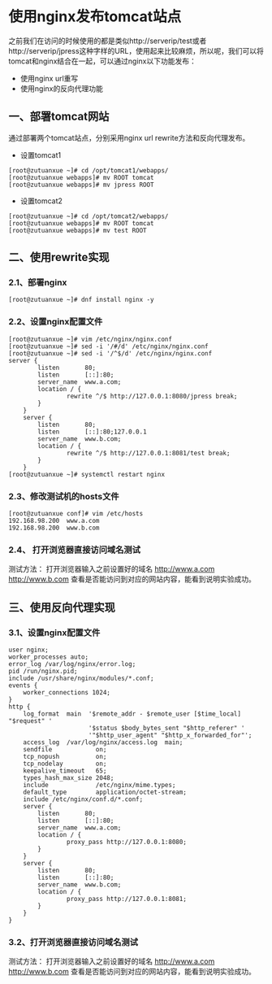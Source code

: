 # 使用nginx发布tomcat站点

之前我们在访问的时候使用的都是类似http://serverip/test或者http://serverip/jpress这种字样的URL，使用起来比较麻烦，所以呢，我们可以将tomcat和nginx结合在一起，可以通过nginx以下功能发布：

- 使用nginx url重写
- 使用nginx的反向代理功能

## 一、部署tomcat网站

通过部署两个tomcat站点，分别采用nginx url rewrite方法和反向代理发布。

- 设置tomcat1

```
[root@zutuanxue ~]# cd /opt/tomcat1/webapps/
[root@zutuanxue webapps]# mv ROOT tomcat
[root@zutuanxue webapps]# mv jpress ROOT
```

- 设置tomcat2

```
[root@zutuanxue ~]# cd /opt/tomcat2/webapps/
[root@zutuanxue webapps]# mv ROOT tomcat
[root@zutuanxue webapps]# mv test ROOT
```

## 二、使用rewrite实现

### 2.1、部署nginx

```
[root@zutuanxue ~]# dnf install nginx -y
```

### 2.2、设置nginx配置文件

```
[root@zutuanxue ~]# vim /etc/nginx/nginx.conf
[root@zutuanxue ~]# sed -i '/#/d' /etc/nginx/nginx.conf
[root@zutuanxue ~]# sed -i '/^$/d' /etc/nginx/nginx.conf
server {
        listen       80;
        listen       [::]:80;
        server_name  www.a.com;
        location / {
                rewrite ^/$ http://127.0.0.1:8080/jpress break;
        }
    }
    server {
        listen       80;
        listen       [::]:80;127.0.0.1
        server_name  www.b.com;
        location / {
                rewrite ^/$ http://127.0.0.1:8081/test break;
        }
    }
[root@zutuanxue ~]# systemctl restart nginx
```

### 2.3、修改测试机的hosts文件

```
[root@zutuanxue conf]# vim /etc/hosts
192.168.98.200  www.a.com
192.168.98.200  www.b.com
```

### 2.4、 打开浏览器直接访问域名测试

测试方法：
打开浏览器输入之前设置好的域名
http://www.a.com
http://www.b.com
查看是否能访问到对应的网站内容，能看到说明实验成功。

## 三、使用反向代理实现

### 3.1、设置nginx配置文件

```
user nginx;
worker_processes auto;
error_log /var/log/nginx/error.log;
pid /run/nginx.pid;
include /usr/share/nginx/modules/*.conf;
events {
    worker_connections 1024;
}
http {
    log_format  main  '$remote_addr - $remote_user [$time_local] "$request" '
                      '$status $body_bytes_sent "$http_referer" '
                      '"$http_user_agent" "$http_x_forwarded_for"';
    access_log  /var/log/nginx/access.log  main;
    sendfile            on;
    tcp_nopush          on;
    tcp_nodelay         on;
    keepalive_timeout   65;
    types_hash_max_size 2048;
    include             /etc/nginx/mime.types;
    default_type        application/octet-stream;
    include /etc/nginx/conf.d/*.conf;
    server {
        listen       80;
        listen       [::]:80;
        server_name  www.a.com;
        location / {
                proxy_pass http://127.0.0.1:8080;
        }
    }
    server {
        listen       80;
        listen       [::]:80;
        server_name  www.b.com;
        location / {
                proxy_pass http://127.0.0.1:8081;
        }
    }
}
```

### 3.2、打开浏览器直接访问域名测试

测试方法：
打开浏览器输入之前设置好的域名
http://www.a.com
http://www.b.com
查看是否能访问到对应的网站内容，能看到说明实验成功。

